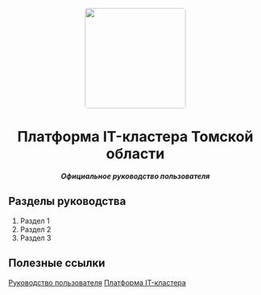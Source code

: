 <p align="center">
  <a href="https://profteam.su">
    <img src="https://user-images.githubusercontent.com/73885381/228187286-325746e4-16aa-47e5-a15e-ce589496f9df.png" width="200px" style="display: inline-block; border-radius: 5px">
  </a>
</p>
<h1 align="center">
  Платформа IT-кластера Томской области
</h1>
<p align="center">
    <em><b>Официальное руководство пользователя</b></em>
</p>


## Разделы руководства
1. Раздел 1
2. Раздел 2
3. Раздел 3

## Полезные ссылки
[Руководство пользователя](https://profteam.su/)
[Платформа IT-кластера](https://cluster-guide.readthedocs.io/ru/latest/)
